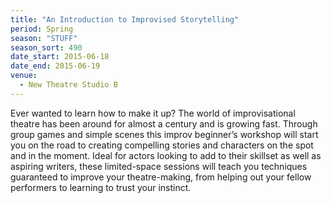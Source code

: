 ```yaml
---
title: "An Introduction to Improvised Storytelling"
period: Spring
season: "STUFF"
season_sort: 490
date_start: 2015-06-18
date_end: 2015-06-19
venue:
  - New Theatre Studio B
---
```


Ever wanted to learn how to make it up? The world of improvisational theatre has been around for almost a century and is growing fast. Through group games and simple scenes this improv beginner’s workshop will start you on the road to creating compelling stories and characters on the spot and in the moment. Ideal for actors looking to add to their skillset as well as aspiring writers, these limited-space sessions will teach you techniques guaranteed to improve your theatre-making, from helping out your fellow performers to learning to trust your instinct.
